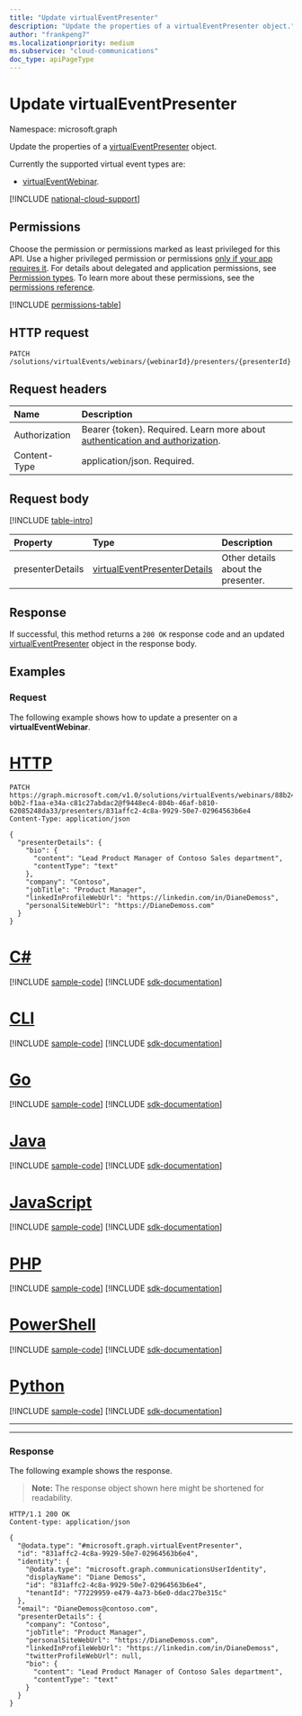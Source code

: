 ```yaml
---
title: "Update virtualEventPresenter"
description: "Update the properties of a virtualEventPresenter object."
author: "frankpeng7"
ms.localizationpriority: medium
ms.subservice: "cloud-communications"
doc_type: apiPageType
---
```


# Update virtualEventPresenter

Namespace: microsoft.graph

Update the properties of a [virtualEventPresenter](../resources/virtualeventpresenter.md) object.

Currently the supported virtual event types are:
- [virtualEventWebinar](../resources/virtualeventwebinar.md).

[!INCLUDE [national-cloud-support](../../includes/global-only.md)]

## Permissions

Choose the permission or permissions marked as least privileged for this API. Use a higher privileged permission or permissions [only if your app requires it](/graph/permissions-overview#best-practices-for-using-microsoft-graph-permissions). For details about delegated and application permissions, see [Permission types](/graph/permissions-overview#permission-types). To learn more about these permissions, see the [permissions reference](/graph/permissions-reference).

<!-- { "blockType": "permissions", "name": "virtualeventpresenter-update-permissions" } -->
[!INCLUDE [permissions-table](../includes/permissions/virtualeventpresenter-update-permissions.md)]

## HTTP request

<!-- {
  "blockType": "ignored"
}
-->
``` http
PATCH /solutions/virtualEvents/webinars/{webinarId}/presenters/{presenterId}
```

## Request headers

|Name|Description|
|:---|:---|
|Authorization|Bearer {token}. Required. Learn more about [authentication and authorization](/graph/auth/auth-concepts).|
|Content-Type|application/json. Required.|

## Request body

[!INCLUDE [table-intro](../../includes/update-property-table-intro.md)]

|Property|Type|Description|
|:---|:---|:---|
| presenterDetails|[virtualEventPresenterDetails](../resources/virtualeventpresenterdetails.md) | Other details about the presenter. |

## Response

If successful, this method returns a `200 OK` response code and an updated [virtualEventPresenter](../resources/virtualeventpresenter.md) object in the response body.

## Examples

### Request

The following example shows how to update a presenter on a **virtualEventWebinar**.
# [HTTP](#tab/http)
<!-- {
  "blockType": "request",
  "name": "update_virtualeventpresenter",
  "sampleKeys": ["88b245ac-b0b2-f1aa-e34a-c81c27abdac2@f9448ec4-804b-46af-b810-62085248da33", "831affc2-4c8a-9929-50e7-02964563b6e4"]
}
-->
``` http
PATCH https://graph.microsoft.com/v1.0/solutions/virtualEvents/webinars/88b245ac-b0b2-f1aa-e34a-c81c27abdac2@f9448ec4-804b-46af-b810-62085248da33/presenters/831affc2-4c8a-9929-50e7-02964563b6e4
Content-Type: application/json

{
  "presenterDetails": {
    "bio": {
      "content": "Lead Product Manager of Contoso Sales department",
      "contentType": "text"
    },
    "company": "Contoso",
    "jobTitle": "Product Manager",
    "linkedInProfileWebUrl": "https://linkedin.com/in/DianeDemoss",
    "personalSiteWebUrl": "https://DianeDemoss.com"
  }
}
```

# [C#](#tab/csharp)
[!INCLUDE [sample-code](../includes/snippets/csharp/update-virtualeventpresenter-csharp-snippets.md)]
[!INCLUDE [sdk-documentation](../includes/snippets/snippets-sdk-documentation-link.md)]

# [CLI](#tab/cli)
[!INCLUDE [sample-code](../includes/snippets/cli/update-virtualeventpresenter-cli-snippets.md)]
[!INCLUDE [sdk-documentation](../includes/snippets/snippets-sdk-documentation-link.md)]

# [Go](#tab/go)
[!INCLUDE [sample-code](../includes/snippets/go/update-virtualeventpresenter-go-snippets.md)]
[!INCLUDE [sdk-documentation](../includes/snippets/snippets-sdk-documentation-link.md)]

# [Java](#tab/java)
[!INCLUDE [sample-code](../includes/snippets/java/update-virtualeventpresenter-java-snippets.md)]
[!INCLUDE [sdk-documentation](../includes/snippets/snippets-sdk-documentation-link.md)]

# [JavaScript](#tab/javascript)
[!INCLUDE [sample-code](../includes/snippets/javascript/update-virtualeventpresenter-javascript-snippets.md)]
[!INCLUDE [sdk-documentation](../includes/snippets/snippets-sdk-documentation-link.md)]

# [PHP](#tab/php)
[!INCLUDE [sample-code](../includes/snippets/php/update-virtualeventpresenter-php-snippets.md)]
[!INCLUDE [sdk-documentation](../includes/snippets/snippets-sdk-documentation-link.md)]

# [PowerShell](#tab/powershell)
[!INCLUDE [sample-code](../includes/snippets/powershell/update-virtualeventpresenter-powershell-snippets.md)]
[!INCLUDE [sdk-documentation](../includes/snippets/snippets-sdk-documentation-link.md)]

# [Python](#tab/python)
[!INCLUDE [sample-code](../includes/snippets/python/update-virtualeventpresenter-python-snippets.md)]
[!INCLUDE [sdk-documentation](../includes/snippets/snippets-sdk-documentation-link.md)]

---

---

### Response

The following example shows the response.
>**Note:** The response object shown here might be shortened for readability.
<!-- {
  "blockType": "response",
  "truncated": true,
  "@odata.type": "microsoft.graph.virtualEventPresenter"
}
-->
``` http
HTTP/1.1 200 OK
Content-type: application/json

{
  "@odata.type": "#microsoft.graph.virtualEventPresenter",
  "id": "831affc2-4c8a-9929-50e7-02964563b6e4",
  "identity": {
    "@odata.type": "microsoft.graph.communicationsUserIdentity",
    "displayName": "Diane Demoss",
    "id": "831affc2-4c8a-9929-50e7-02964563b6e4",
    "tenantId": "77229959-e479-4a73-b6e0-ddac27be315c"
  },
  "email": "DianeDemoss@contoso.com",
  "presenterDetails": {
    "company": "Contoso",
    "jobTitle": "Product Manager",
    "personalSiteWebUrl": "https://DianeDemoss.com",
    "linkedInProfileWebUrl": "https://linkedin.com/in/DianeDemoss",
    "twitterProfileWebUrl": null,
    "bio": {
      "content": "Lead Product Manager of Contoso Sales department",
      "contentType": "text"
    }
  }
}
```
